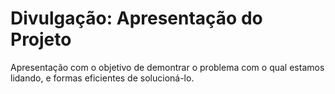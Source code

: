 # Divulgação: Apresentação do Projeto

Apresentação com o objetivo de demontrar o problema com o qual estamos lidando, e formas eficientes de solucioná-lo.

